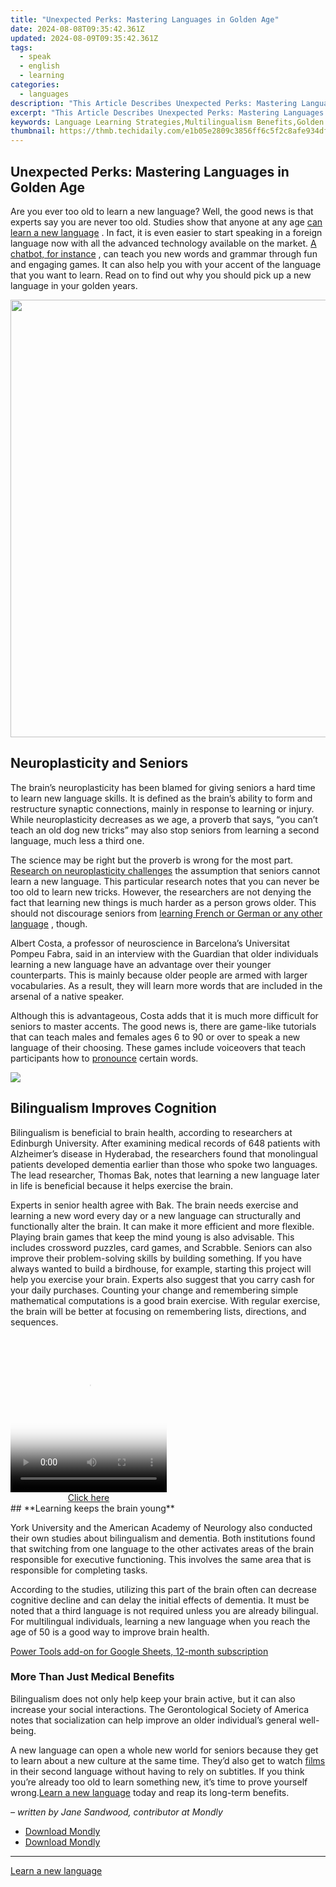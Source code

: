 ```yaml
---
title: "Unexpected Perks: Mastering Languages in Golden Age"
date: 2024-08-08T09:35:42.361Z
updated: 2024-08-09T09:35:42.361Z
tags:
  - speak
  - english
  - learning
categories:
  - languages
description: "This Article Describes Unexpected Perks: Mastering Languages in Golden Age"
excerpt: "This Article Describes Unexpected Perks: Mastering Languages in Golden Age"
keywords: Language Learning Strategies,Multilingualism Benefits,Golden Age Linguistic Growth,Unexpected Language Advantages,Mastering Languages Effectively,Language Learning Hacks,Cultural Immersion Through Language
thumbnail: https://thmb.techidaily.com/e1b05e2809c3856ff6c5f2c8afe934df9f995bbf6570df176d0a70872d45fdc2.jpg
---
```


## Unexpected Perks: Mastering Languages in Golden Age

 Are you ever too old to learn a new language? Well, the good news is that experts say you are never too old. Studies show that anyone at any age [can learn a new language](https://www.huffingtonpost.com/ronna-benjamin/learning-a-new-language%5Fb%5F5608187.html) . In fact, it is even easier to start speaking in a foreign language now with all the advanced technology available on the market. [A chatbot, for instance](https://shop.mondly.com/affiliate.php?ACCOUNT=ATISTUDI&AFFILIATE=108875&PATH=https://www.mondly.com?AFFILIATE=108875) , can teach you new words and grammar through fun and engaging games. It can also help you with your accent of the language that you want to learn. Read on to find out why you should pick up a new language in your golden years.

<!-- affiliate ads begin -->
<a href="https://unicoeye.pxf.io/c/5597632/2084396/18498" target="_top" id="2084396"><img src="//a.impactradius-go.com/display-ad/18498-2084396" border="0" alt="" width="1920" height="700"/></a><img height="0" width="0" src="https://imp.pxf.io/i/5597632/2084396/18498" style="position:absolute;visibility:hidden;" border="0" />
<!-- affiliate ads end -->
## Neuroplasticity and Seniors

 The brain’s neuroplasticity has been blamed for giving seniors a hard time to learn new language skills. It is defined as the brain’s ability to form and restructure synaptic connections, mainly in response to learning or injury. While neuroplasticity decreases as we age, a proverb that says, “you can’t teach an old dog new tricks” may also stop seniors from learning a second language, much less a third one.

 The science may be right but the proverb is wrong for the most part. [Research on neuroplasticity challenges](http://hci.ucsd.edu/234/234ExtraReading/BachYRitaKercel2003SensorySubstitution.pdf) the assumption that seniors cannot learn a new language. This particular research notes that you can never be too old to learn new tricks. However, the researchers are not denying the fact that learning new things is much harder as a person grows older. This should not discourage seniors from [learning French or German or any other language](https://shop.mondly.com/affiliate.php?ACCOUNT=ATISTUDI&AFFILIATE=108875&PATH=https://www.mondly.com?AFFILIATE=108875) , though.

 Albert Costa, a professor of neuroscience in Barcelona’s Universitat Pompeu Fabra, said in an interview with the Guardian that older individuals learning a new language have an advantage over their younger counterparts. This is mainly because older people are armed with larger vocabularies. As a result, they will learn more words that are included in the arsenal of a native speaker.
  
 Although this is advantageous, Costa adds that it is much more difficult for seniors to master accents. The good news is, there are game-like tutorials that can teach males and females ages 6 to 90 or over to speak a new language of their choosing. These games include voiceovers that teach participants how to [pronounce](https://shop.mondly.com/affiliate.php?ACCOUNT=ATISTUDI&AFFILIATE=108875&PATH=https://www.mondly.com?AFFILIATE=108875) certain words.

<!-- affiliate ads begin -->
<a href="https://store.massmailsoftware.com/order/checkout.php?PRODS=1047974&QTY=1&AFFILIATE=108875&CART=1"><img src="https://secure.avangate.com/images/merchant/dc87c13749315c7217cdc4ac692e704c/banera_for_partners-04_%281%29.jpg" border="0"></a>
<!-- affiliate ads end -->
## **Bilingualism Improves Cognition**

 Bilingualism is beneficial to brain health, according to researchers at Edinburgh University. After examining medical records of 648 patients with Alzheimer’s disease in Hyderabad, the researchers found that monolingual patients developed dementia earlier than those who spoke two languages. The lead researcher, Thomas Bak, notes that learning a new language later in life is beneficial because it helps exercise the brain.

 Experts in senior health agree with Bak. The brain needs exercise and learning a new word every day or a new language can structurally and functionally alter the brain. It can make it more efficient and more flexible. Playing brain games that keep the mind young is also advisable. This includes crossword puzzles, card games, and Scrabble. Seniors can also improve their problem-solving skills by building something. If you have always wanted to build a birdhouse, for example, starting this project will help you exercise your brain. Experts also suggest that you carry cash for your daily purchases. Counting your change and remembering simple mathematical computations is a good brain exercise. With regular exercise, the brain will be better at focusing on remembering lists, directions, and sequences.

<!-- affiliate ads begin -->
<span id="1997795">
					<video width="250" height="250" style="cursor:pointer"
           poster="//a.impactradius-go.com/display-clicktoplayimage/1997795.jpeg"
           onclick="if(!this.playClicked){this.play();this.setAttribute('controls',true);this.playClicked=true;}">
	   <source src="//a.impactradius-go.com/display-ad/23621-1997795">
	   <img src="//a.impactradius-go.com/display-clicktoplayimage/1997795.jpeg" style="border: none; height: 100%; width: 100%; object-fit: contain">
	</video>
	<div style="width:250px;text-align:center"><a href="javascript:window.open(decodeURIComponent('https%3A%2F%2Fproteahair.pxf.io%2Fc%2F5597632%2F1997795%2F23621'), '_blank');void(0);">Click here</a></div>
</span>
<img height="0" width="0" src="https://imp.pxf.io/i/5597632/1997795/23621" style="position:absolute;visibility:hidden;" border="0" />
<!-- affiliate ads end -->
## **Learning keeps the brain young**

 York University and the American Academy of Neurology also conducted their own studies about bilingualism and dementia. Both institutions found that switching from one language to the other activates areas of the brain responsible for executive functioning. This involves the same area that is responsible for completing tasks.

 According to the studies, utilizing this part of the brain often can decrease cognitive decline and can delay the initial effects of dementia. It must be noted that a third language is not required unless you are already bilingual. For multilingual individuals, learning a new language when you reach the age of 50 is a good way to improve brain health.

<!-- affiliate ads begin -->
<a href="https://secure.2checkout.com/order/checkout.php?PRODS=4721564&QTY=1&AFFILIATE=108875&CART=1">Power Tools add-on for Google Sheets, 12-month subscription</a>
<!-- affiliate ads end -->
### **More Than Just Medical Benefits**

 Bilingualism does not only help keep your brain active, but it can also increase your social interactions. The Gerontological Society of America notes that socialization can help improve an older individual’s general well-being.

 A new language can open a whole new world for seniors because they get to learn about a new culture at the same time. They’d also get to watch [films](https://shop.mondly.com/affiliate.php?ACCOUNT=ATISTUDI&AFFILIATE=108875&PATH=https://www.mondly.com?AFFILIATE=108875) in their second language without having to rely on subtitles. If you think you’re already too old to learn something new, it’s time to prove yourself wrong.[Learn a new language](https://shop.mondly.com/affiliate.php?ACCOUNT=ATISTUDI&AFFILIATE=108875&PATH=https://www.mondly.com?AFFILIATE=108875) today and reap its long-term benefits.

_– written by Jane Sandwood, contributor at Mondly_

* [Download Mondly](https://www.facebook.com/sharer/sharer.php?u=https%3A%2F%2Fwww.mondly.com%2Fblog%2Fbenefits-learning-new-language-senior-years%2F&t=The+Benefits+of+Learning+a+New+Language+in+Your+Senior+Years%C2%A0 "Share on Facebook")
* [Download Mondly](https://shop.mondly.com/affiliate.php?ACCOUNT=ATISTUDI&AFFILIATE=108875&PATH=https://www.mondly.com?AFFILIATE=108875)

---

[Learn a new language](https://adjt.mondly.com/5ixfg4k?campaign=blog-post-id-1086&fallback=https%3A%2F%2Fapp.mondly.com%3Futm%5Fmedium%3Dblog%5Fblog-post-id-1086%26utm%5Fsource%3Dblog-post-id-1086&redirect%5Fmacos=https%3A%2F%2Fapp.mondly.com%3Futm%5Fmedium%3Dblog%5Fblog-post-id-1086%26utm%5Fsource%3Dblog-post-id-1086&redirect%5Fandroid=https%3A%2F%2Fplay.google.com%2Fstore%2Fapps%2Fdetails%3Fid%3Dcom.atistudios.mondly.languages%3Futm%5Fmedium%3Dblog%5Fblog-post-id-1086%26utm%5Fsource%3Dblog-post-id-1086&redirect%5Fios=https%3A%2F%2Fapps.apple.com%2Fapp%2Fapple-store%2Fid987873536%3Fpt%3D78954800%26ct%3Dblog-post-id-1086%26mt%3D8 "Learn a new language")

<ins class="adsbygoogle"
     style="display:block"
     data-ad-format="autorelaxed"
     data-ad-client="ca-pub-7571918770474297"
     data-ad-slot="1223367746"></ins>



<ins class="adsbygoogle"
     style="display:block"
     data-ad-client="ca-pub-7571918770474297"
     data-ad-slot="8358498916"
     data-ad-format="auto"
     data-full-width-responsive="true"></ins>


